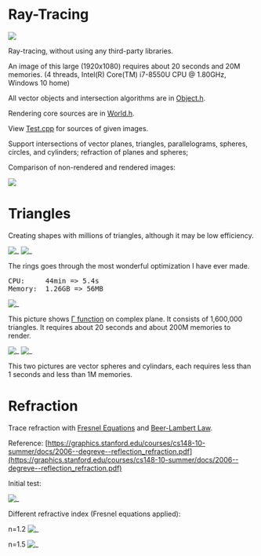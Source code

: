 # Ray-Tracing

![ ](Cover.jpg)

Ray-tracing, without using any third-party libraries.

An image of this large (1920x1080) requires about 20 seconds and 20M memories. (4 threads, Intel(R) Core(TM) i7-8550U CPU @ 1.80GHz, Windows 10 home)

All vector objects and intersection algorithms are in [Object.h](Object.h).

Rendering core sources are in [World.h](World.h).

View [Test.cpp](Test.cpp) for sources of given images. 

Support intersections of vector planes, triangles, parallelograms, spheres, circles, and cylinders; refraction of planes and spheres; 

Comparison of non-rendered and rendered images: 

![ ](compare.png)



# Triangles

Creating shapes with millions of triangles, although it may be low efficiency. 

![_](ring1.jpg)
![_](ring2.jpg)

The rings goes through the most wonderful optimization I have ever made. <br/>
<pre>CPU:     44min => 5.4s
Memory:  1.26GB => 56MB</pre>

![_](Γ.jpg)

This picture shows <a href="https://en.wikipedia.org/wiki/Gamma_function" target="_blank">Γ function</a> on complex plane. It consists of 1,600,000 triangles. It requires about 20 seconds and about 200M memories to render. 

![_](beads.jpg)
![_](pyramid.jpg)

This two pictures are vector spheres and cylindars, each requires less than 1 seconds and less than 1M memories. 



# Refraction

Trace refraction with [Fresnel Equations](https://en.wikipedia.org/wiki/Fresnel_equations) and [Beer-Lambert Law](https://en.wikipedia.org/wiki/Beer%E2%80%93Lambert_law). 

Reference: [https://graphics.stanford.edu/courses/cs148-10-summer/docs/2006--degreve--reflection_refraction.pdf](https://graphics.stanford.edu/courses/cs148-10-summer/docs/2006--degreve--reflection_refraction.pdf)

Initial test: 

![_](crystal_ball.jpg)

Different refractive index (Fresnel equations applied): 

n=1.2 ![_](water1.2.jpg)

n=1.5 ![_](water1.5.jpg)






